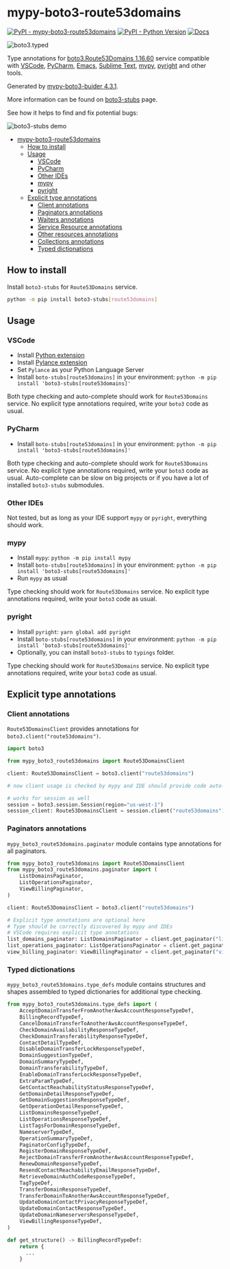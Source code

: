 # mypy-boto3-route53domains

[![PyPI - mypy-boto3-route53domains](https://img.shields.io/pypi/v/mypy-boto3-route53domains.svg?color=blue)](https://pypi.org/project/mypy-boto3-route53domains)
[![PyPI - Python Version](https://img.shields.io/pypi/pyversions/mypy-boto3-route53domains.svg?color=blue)](https://pypi.org/project/mypy-boto3-route53domains)
[![Docs](https://img.shields.io/readthedocs/mypy-boto3-builder.svg?color=blue)](https://mypy-boto3-builder.readthedocs.io/)

![boto3.typed](https://github.com/vemel/mypy_boto3_builder/raw/master/logo.png)

Type annotations for
[boto3.Route53Domains 1.16.60](https://boto3.amazonaws.com/v1/documentation/api/1.16.60/reference/services/route53domains.html#Route53Domains) service
compatible with
[VSCode](https://code.visualstudio.com/),
[PyCharm](https://www.jetbrains.com/pycharm/),
[Emacs](https://www.gnu.org/software/emacs/),
[Sublime Text](https://www.sublimetext.com/),
[mypy](https://github.com/python/mypy),
[pyright](https://github.com/microsoft/pyright)
and other tools.

Generated by [mypy-boto3-buider 4.3.1](https://github.com/vemel/mypy_boto3_builder).

More information can be found on [boto3-stubs](https://pypi.org/project/boto3-stubs/) page.

See how it helps to find and fix potential bugs:

![boto3-stubs demo](https://github.com/vemel/mypy_boto3_builder/raw/master/demo.gif)

- [mypy-boto3-route53domains](#mypy-boto3-route53domains)
  - [How to install](#how-to-install)
  - [Usage](#usage)
    - [VSCode](#vscode)
    - [PyCharm](#pycharm)
    - [Other IDEs](#other-ides)
    - [mypy](#mypy)
    - [pyright](#pyright)
  - [Explicit type annotations](#explicit-type-annotations)
    - [Client annotations](#client-annotations)
    - [Paginators annotations](#paginators-annotations)
    - [Waiters annotations](#waiters-annotations)
    - [Service Resource annotations](#service-resource-annotations)
    - [Other resources annotations](#other-resources-annotations)
    - [Collections annotations](#collections-annotations)
    - [Typed dictionations](#typed-dictionations)

## How to install

Install `boto3-stubs` for `Route53Domains` service.

```bash
python -m pip install boto3-stubs[route53domains]
```

## Usage

### VSCode

- Install [Python extension](https://marketplace.visualstudio.com/items?itemName=ms-python.python)
- Install [Pylance extension](https://marketplace.visualstudio.com/items?itemName=ms-python.vscode-pylance)
- Set `Pylance` as your Python Language Server
- Install `boto-stubs[route53domains]` in your environment: `python -m pip install 'boto3-stubs[route53domains]'`

Both type checking and auto-complete should work for `Route53Domains` service.
No explicit type annotations required, write your `boto3` code as usual.

### PyCharm

- Install `boto-stubs[route53domains]` in your environment: `python -m pip install 'boto3-stubs[route53domains]'`

Both type checking and auto-complete should work for `Route53Domains` service.
No explicit type annotations required, write your `boto3` code as usual.
Auto-complete can be slow on big projects or if you have a lot of installed `boto3-stubs` submodules.

### Other IDEs

Not tested, but as long as your IDE support `mypy` or `pyright`, everything should work.

### mypy

- Install `mypy`: `python -m pip install mypy`
- Install `boto-stubs[route53domains]` in your environment: `python -m pip install 'boto3-stubs[route53domains]'`
- Run `mypy` as usual

Type checking should work for `Route53Domains` service.
No explicit type annotations required, write your `boto3` code as usual.

### pyright

- Install `pyright`: `yarn global add pyright`
- Install `boto-stubs[route53domains]` in your environment: `python -m pip install 'boto3-stubs[route53domains]'`
- Optionally, you can install `boto3-stubs` to `typings` folder.

Type checking should work for `Route53Domains` service.
No explicit type annotations required, write your `boto3` code as usual.

## Explicit type annotations

### Client annotations

`Route53DomainsClient` provides annotations for `boto3.client("route53domains")`.

```python
import boto3

from mypy_boto3_route53domains import Route53DomainsClient

client: Route53DomainsClient = boto3.client("route53domains")

# now client usage is checked by mypy and IDE should provide code auto-complete

# works for session as well
session = boto3.session.Session(region="us-west-1")
session_client: Route53DomainsClient = session.client("route53domains")
```

### Paginators annotations

`mypy_boto3_route53domains.paginator` module contains type annotations for all paginators.

```python
from mypy_boto3_route53domains import Route53DomainsClient
from mypy_boto3_route53domains.paginator import (
    ListDomainsPaginator,
    ListOperationsPaginator,
    ViewBillingPaginator,
)

client: Route53DomainsClient = boto3.client("route53domains")

# Explicit type annotations are optional here
# Type should be correctly discovered by mypy and IDEs
# VSCode requires explicit type annotations
list_domains_paginator: ListDomainsPaginator = client.get_paginator("list_domains")
list_operations_paginator: ListOperationsPaginator = client.get_paginator("list_operations")
view_billing_paginator: ViewBillingPaginator = client.get_paginator("view_billing")
```







### Typed dictionations

`mypy_boto3_route53domains.type_defs` module contains structures and shapes assembled
to typed dictionaries for additional type checking.

```python
from mypy_boto3_route53domains.type_defs import (
    AcceptDomainTransferFromAnotherAwsAccountResponseTypeDef,
    BillingRecordTypeDef,
    CancelDomainTransferToAnotherAwsAccountResponseTypeDef,
    CheckDomainAvailabilityResponseTypeDef,
    CheckDomainTransferabilityResponseTypeDef,
    ContactDetailTypeDef,
    DisableDomainTransferLockResponseTypeDef,
    DomainSuggestionTypeDef,
    DomainSummaryTypeDef,
    DomainTransferabilityTypeDef,
    EnableDomainTransferLockResponseTypeDef,
    ExtraParamTypeDef,
    GetContactReachabilityStatusResponseTypeDef,
    GetDomainDetailResponseTypeDef,
    GetDomainSuggestionsResponseTypeDef,
    GetOperationDetailResponseTypeDef,
    ListDomainsResponseTypeDef,
    ListOperationsResponseTypeDef,
    ListTagsForDomainResponseTypeDef,
    NameserverTypeDef,
    OperationSummaryTypeDef,
    PaginatorConfigTypeDef,
    RegisterDomainResponseTypeDef,
    RejectDomainTransferFromAnotherAwsAccountResponseTypeDef,
    RenewDomainResponseTypeDef,
    ResendContactReachabilityEmailResponseTypeDef,
    RetrieveDomainAuthCodeResponseTypeDef,
    TagTypeDef,
    TransferDomainResponseTypeDef,
    TransferDomainToAnotherAwsAccountResponseTypeDef,
    UpdateDomainContactPrivacyResponseTypeDef,
    UpdateDomainContactResponseTypeDef,
    UpdateDomainNameserversResponseTypeDef,
    ViewBillingResponseTypeDef,
)

def get_structure() -> BillingRecordTypeDef:
    return {
      ...
    }
```
